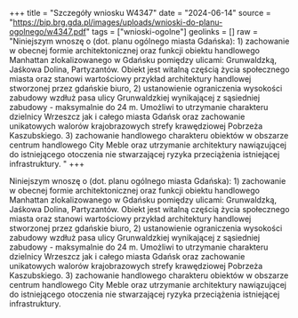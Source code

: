 +++
title = "Szczegóły wniosku W4347"
date = "2024-06-14"
source = "https://bip.brg.gda.pl/images/uploads/wnioski-do-planu-ogolnego/w4347.pdf"
tags = ["wnioski-ogolne"]
geolinks = []
raw = "Niniejszym wnoszę o (dot. planu ogólnego miasta Gdańska): 1) zachowanie w obecnej formie architektonicznej oraz funkcji obiektu handlowego Manhattan zlokalizowanego w Gdańsku pomiędzy ulicami: Grunwaldzką, Jaśkowa Dolina, Partyzantów. Obiekt jest witalną częścią życia społecznego miasta oraz stanowi wartościowy przykład architektury handlowej stworzonej przez gdańskie biuro, 2) ustanowienie ograniczenia wysokości zabudowy wzdłuż pasa ulicy Grunwaldzkiej wynikającej z sąsiedniej zabudowy - maksymalnie do 24 m. Umożliwi to utrzymanie charakteru dzielnicy Wrzeszcz jak i całego miasta Gdańsk oraz zachowanie unikatowych walorów krajobrazowych strefy krawędziowej Pobrzeża Kaszubskiego. 3) zachowanie handlowego charakteru obiektów w obszarze centrum handlowego City Meble oraz utrzymanie architektury nawiązującej do istniejącego otoczenia nie stwarzającej ryzyka przeciążenia istniejącej infrastruktury. "
+++

Niniejszym wnoszę o (dot. planu ogólnego miasta Gdańska): 1) zachowanie w
obecnej formie architektonicznej oraz funkcji obiektu handlowego Manhattan zlokalizowanego w
Gdańsku pomiędzy ulicami: Grunwaldzką, Jaśkowa Dolina, Partyzantów. Obiekt jest witalną
częścią życia społecznego miasta oraz stanowi wartościowy przykład architektury handlowej
stworzonej przez gdańskie biuro, 2) ustanowienie ograniczenia wysokości zabudowy wzdłuż
pasa ulicy Grunwaldzkiej wynikającej z sąsiedniej zabudowy - maksymalnie do 24 m. Umożliwi to
utrzymanie charakteru dzielnicy Wrzeszcz jak i całego miasta Gdańsk oraz zachowanie
unikatowych walorów krajobrazowych strefy krawędziowej Pobrzeża Kaszubskiego. 3)
zachowanie handlowego charakteru obiektów w obszarze centrum handlowego City Meble oraz
utrzymanie architektury nawiązującej do istniejącego otoczenia nie stwarzającej ryzyka
przeciążenia istniejącej infrastruktury.




